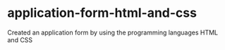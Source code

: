 # application-form-html-and-css
Created an application form by using the programming languages HTML and CSS
